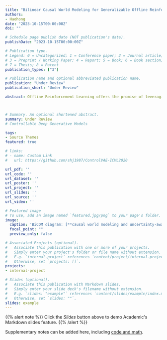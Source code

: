 ```yaml
---
title: "Bilinear Causal World Modeling for Generalizable Offline Reinfocement Learning"
authors:
- Haohong 
date: "2023-10-15T00:00:00Z"
doi: ""

# Schedule page publish date (NOT publication's date).
publishDate: "2023-10-15T00:00:00Z"

# Publication type.
# Legend: 0 = Uncategorized; 1 = Conference paper; 2 = Journal article;
# 3 = Preprint / Working Paper; 4 = Report; 5 = Book; 6 = Book section;
# 7 = Thesis; 8 = Patent
publication_types: ["3"]

# Publication name and optional abbreviated publication name.
publication: "Under Review"
publication_short: "Under Review"

abstract: Offline Reinforcement Learning offers the promise of leveraging off-the-shelf datasets to learn policies, especially when exploration is costly or impractical. However, the generalization of policies is sometimes hampered by spurious correlations in the offline data. To address this, we integrate causal discovery into a low-rank Markov Decision Process (MDP) framework to reduce such spurious correlation. We propose Bilinear Causal wOrld Modeling~(BiCOM), an algorithm that uses low-rank MDP to capture causal transition dynamics for generalizing offline RL algorithms. Recognizing the scarcity of benchmarks in offline causal RL, we design a decision-making benchmark with spurious correlation. Empirical evaluations over 18 tasks with different data quality demonstrate the superior performance of BiCOM over existing offline RL algorithms in online deployments. Complementing the empirical findings, we also provide a theoretical analysis of BiCOM's finite-sample guarantees under structure awareness and pessimism, reassuring the effectiveness and efficiency of incorporating low-rank MDP in the offline setting.



# Summary. An optional shortened abstract.
summary: Under Review
# Controllable Deep Generative Models

tags:
- Source Themes
featured: true

# links:
# - name: Custom Link
#   url: https://github.com/shj1987/ControlVAE-ICML2020

url_pdf: ''
url_code: ''
url_dataset: ''
url_poster: ''
url_project: ''
url_slides: ''
url_source: ''
url_video: ''

# Featured image
# To use, add an image named `featured.jpg/png` to your page's folder. 
image:
  caption: 'BiCOM diagram: [**causal world modeling and uncertainty-aware conservative planning**](https://unsplash.com/photos/s9CC2SKySJM)'
  focal_point: ""
  preview_only: false

# Associated Projects (optional).
#   Associate this publication with one or more of your projects.
#   Simply enter your project's folder or file name without extension.
#   E.g. `internal-project` references `content/project/internal-project/index.md`.
#   Otherwise, set `projects: []`.
projects:
- internal-project

# Slides (optional).
#   Associate this publication with Markdown slides.
#   Simply enter your slide deck's filename without extension.
#   E.g. `slides: "example"` references `content/slides/example/index.md`.
#   Otherwise, set `slides: ""`.
slides: example
---
```


{{% alert note %}}
Click the *Slides* button above to demo Academic's Markdown slides feature.
{{% /alert %}}

Supplementary notes can be added here, including [code and math](https://sourcethemes.com/academic/docs/writing-markdown-latex/).
